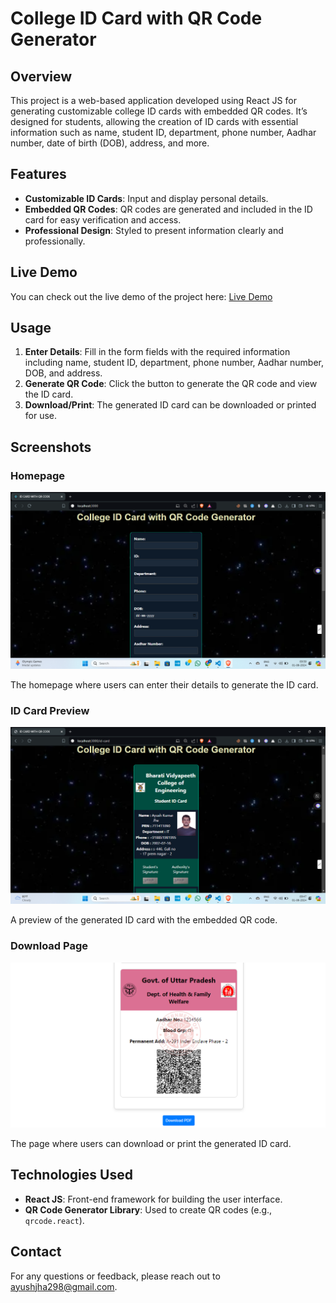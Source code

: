 # College ID Card with QR Code Generator

## Overview

This project is a web-based application developed using React JS for generating customizable college ID cards with embedded QR codes. It’s designed for students, allowing the creation of ID cards with essential information such as name, student ID, department, phone number, Aadhar number, date of birth (DOB), address, and more.

## Features

- **Customizable ID Cards**: Input and display personal details.
- **Embedded QR Codes**: QR codes are generated and included in the ID card for easy verification and access.
- **Professional Design**: Styled to present information clearly and professionally.


## Live Demo
You can check out the live demo of the project here: <a href="https://id-card-with-qr-code-generator.vercel.app/" target="_blank">Live Demo</a>

## Usage

1. **Enter Details**: Fill in the form fields with the required information including name, student ID, department, phone number, Aadhar number, DOB, and address.
2. **Generate QR Code**: Click the button to generate the QR code and view the ID card.
3. **Download/Print**: The generated ID card can be downloaded or printed for use.

## Screenshots

### Homepage

![Homepage](homepage-1.png)


The homepage where users can enter their details to generate the ID card.

### ID Card Preview

![ID Card Preview](id-card-front.png)

A preview of the generated ID card with the embedded QR code.

### Download Page

![Download Page](download-id-card.png)

The page where users can download or print the generated ID card.

## Technologies Used

- **React JS**: Front-end framework for building the user interface.
- **QR Code Generator Library**: Used to create QR codes (e.g., `qrcode.react`).


## Contact

For any questions or feedback, please reach out to [ayushjha298@gmail.com](mailto:ayushjha298@gmail.com).
